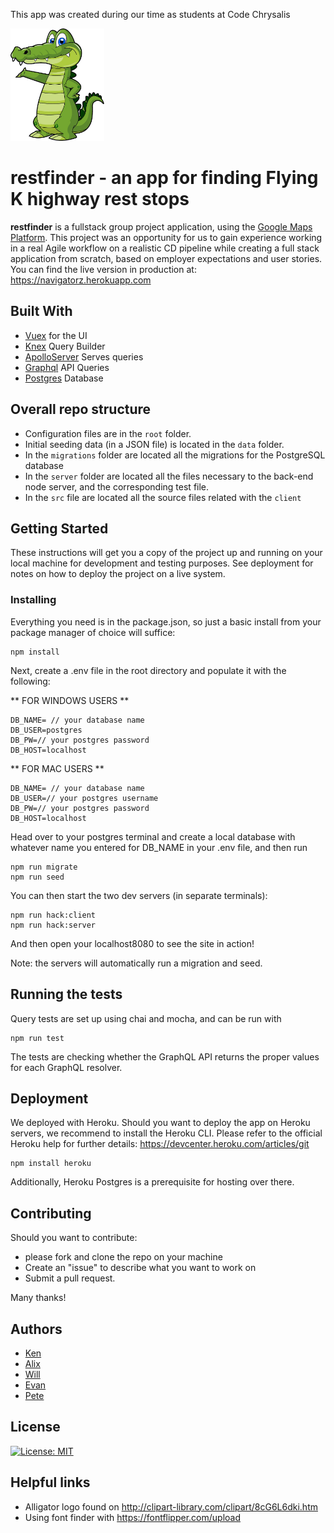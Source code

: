 This app was created during our time as students at Code Chrysalis

<img src="src/assets/croc.png" width="150px">

# restfinder - an app for finding Flying K highway rest stops

**restfinder** is a fullstack group project application, using the [Google Maps Platform](https://developers.google.com/maps).
  This project was an opportunity for us to gain experience working in a real Agile workflow on a realistic CD pipeline while creating a full stack application from scratch, based on employer expectations and user stories.
You can find the live version in production at: <https://navigatorz.herokuapp.com>

## Built With

* [Vuex](https://vuejs.org) for the UI
* [Knex](http://knexjs.org) Query Builder
* [ApolloServer](https://www.apollographql.com) Serves queries
* [Graphql](https://graphql.org) API Queries
* [Postgres](https://www.postgresql.org) Database

## Overall repo structure
* Configuration files are in the `root` folder.
* Initial seeding data (in a JSON file) is located in the `data` folder.
* In the `migrations` folder are located all the migrations for the PostgreSQL database
* In the `server` folder are located all the files necessary to the back-end node server, and the corresponding test file.
* In the `src` file are located all the source files related with the `client` 


## Getting Started

These instructions will get you a copy of the project up and running on your local machine for development and testing purposes. See deployment for notes on how to deploy the project on a live system.

### Installing

Everything you need is in the package.json, so just a basic install from your package manager of choice will suffice:

```
npm install
```

Next, create a .env file in the root directory and populate it with the following:

** FOR WINDOWS USERS **

```
DB_NAME= // your database name
DB_USER=postgres
DB_PW=// your postgres password
DB_HOST=localhost
```

** FOR MAC USERS **

```
DB_NAME= // your database name
DB_USER=// your postgres username
DB_PW=// your postgres password
DB_HOST=localhost
```

Head over to your postgres terminal and create a local database with whatever name you entered for DB_NAME in your .env file, and then run

```
npm run migrate
npm run seed
```

You can then start the two dev servers (in separate terminals):

```
npm run hack:client
npm run hack:server
```

And then open your localhost8080 to see the site in action!

Note: the servers will automatically run a migration and seed.

## Running the tests

Query tests are set up using chai and mocha, and can be run with 

```
npm run test
```
The tests are checking whether the GraphQL API returns the proper values for each GraphQL resolver.

## Deployment

We deployed with Heroku. 
Should you want to deploy the app on Heroku servers, we recommend to install the Heroku CLI.
Please refer to the official Heroku help for further details:
<https://devcenter.heroku.com/articles/git>

```
npm install heroku
```

Additionally, Heroku Postgres is a prerequisite for hosting over there.


## Contributing

Should you want to contribute:
* please fork and clone the repo on your machine
* Create an "issue" to describe what you want to work on
* Submit a pull request.

Many thanks!

## Authors

* [Ken](https://github.com/KuroKen91)
* [Alix](https://github.com/AlixFachin)
* [Will](https://github.com/wiru)
* [Evan](https://github.com/Evomatic)
* [Pete](https://github.com/griffitp12)


## License

[![License: MIT](https://img.shields.io/badge/License-MIT-yellow.svg)](https://opensource.org/licenses/MIT)

## Helpful links
* Alligator logo found on <http://clipart-library.com/clipart/8cG6L6dki.htm>
* Using font finder with <https://fontflipper.com/upload>




